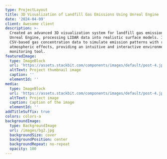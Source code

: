 ```yaml
---
type: ProjectLayout
title: 3D Visualization of Landfill Gas Emissions Using Unreal Engine
date: '2024-04-09'
client: Awesome client
description: >-
  Created an advanced 3D visualization system for landfill gas emissions using
  Unreal Engine, processing LIDAR data into realistic surface models. Integrated
  CSV-based gas concentration data to simulate emission patterns with real-time
  atmospheric effects, providing an intuitive and interactive environmental
  monitoring tool.
featuredImage:
  type: ImageBlock
  url: 'https://assets.stackbit.com/components/images/default/post-4.jpeg'
  altText: Project thumbnail image
  caption: ''
  elementId: ''
media:
  type: ImageBlock
  url: 'https://assets.stackbit.com/components/images/default/post-4.jpeg'
  altText: Project image
  caption: Caption of the image
  elementId: ''
addTitleSuffix: true
colors: colors-a
backgroundImage:
  type: BackgroundImage
  url: /images/bg2.jpg
  backgroundSize: cover
  backgroundPosition: center
  backgroundRepeat: no-repeat
  opacity: 100
---
```

